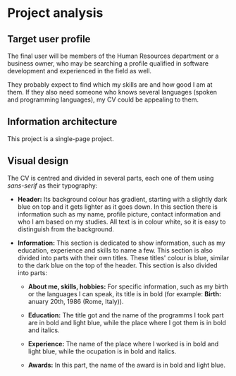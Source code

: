 # Project analysis


## Target user profile

The final user will be members of the Human Resources department or a business owner, who may be searching a profile qualified in software development and experienced in the field as well. 

They probably expect to find which my skills are and how good I am at them. If they also need someone who knows several languages (spoken and programming languages), my CV could be appealing to them.

## Information architecture

This project is a single-page project.

## Visual design

The CV is centred and divided in several parts, each one of them using *sans-serif* as their typography:

* **Header:** Its background colour has gradient, starting with a slightly dark blue on top and it gets lighter as it goes down. In this section there is information such as my name, profile picture, contact information and who I am based on my studies. All text is in colour white, so it is easy to distinguish from the background.

* **Information:** This section is dedicated to show information, such as my education, experience and skills to name a few. This section is also divided into parts with their own titles. These titles' colour is blue, similar to the dark blue on the top of the header. This section is also divided into parts:

    * **About me, skills, hobbies:** For specific information, such as my birth or the languages I can speak, its title is in bold (for example: **Birth:** anuary 20th, 1986 (Rome, Italy)).

    * **Education:** The title got and the name of the programms I took part are in bold and light blue, while the place where I got them is in bold and italics.
    
    * **Experience:** The name of the place where I worked is in bold and light blue, while the ocupation is in bold and italics.
    
    * **Awards:** In this part, the name of the award is in bold and light blue.